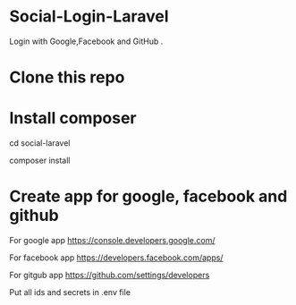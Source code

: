 # Social-Login-Laravel
Login with Google,Facebook and GitHub . 

# Clone this repo

# Install composer
 cd social-laravel
 
 composer install
 
 # Create app for google, facebook and github
 For google app
 https://console.developers.google.com/
 
 For facebook app
 https://developers.facebook.com/apps/

 For gitgub app
 https://github.com/settings/developers

 Put all ids and secrets in .env file

